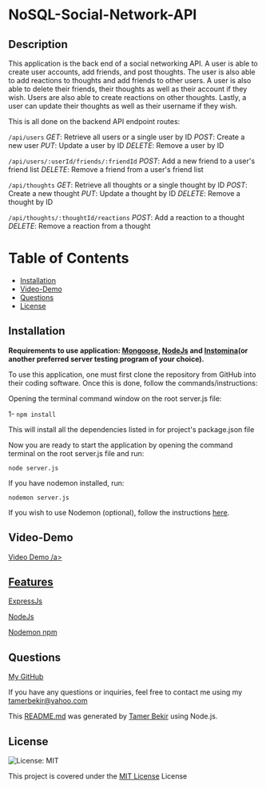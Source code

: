# NoSQL-Social-Network-API
## Description 

This application is the back end of a social networking API. A user is able to create user accounts, add friends, and post thoughts. The user is also able to add reactions to thoughts and add friends to other users. A user is also able to delete their friends, their thoughts as well as their account if they wish. Users are also able to create reactions on other thoughts. Lastly, a user can update their thoughts as well as their username if they wish. 

This is all done on the backend API endpoint routes:

`/api/users`
*GET*: Retrieve all users or a single user by ID
*POST*: Create a new user
*PUT*: Update a user by ID
*DELETE*: Remove a user by ID

`/api/users/:userId/friends/:friendId`
*POST*: Add a new friend to a user's friend list
*DELETE*: Remove a friend from a user's friend list

`/api/thoughts`
*GET*: Retrieve all thoughts or a single thought by ID
*POST*: Create a new thought
*PUT*: Update a thought by ID
*DELETE*: Remove a thought by ID

`/api/thoughts/:thoughtId/reactions`
*POST*: Add a reaction to a thought
*DELETE*: Remove a reaction from a thought
 

# Table of Contents
- [Installation](#installation)
- [Video-Demo](#video-demo)
- [Questions](#questions)
- [License](#license)

## Installation
**Requirements to use application: <a href="https://www.mongodb.com/try/download/community-kubernetes-operator">Mongoose</a>,
 <a href="https://nodejs.org/en/">NodeJs</a> and <a href="https://insomnia.rest/download">Instomina</a>(or another preferred server testing program of your choice)</a>.**

To use this application, one must first clone the repository from GitHub into their coding software. Once this is done, follow the commands/instructions:

Opening the terminal command window on the root server.js file:

1- `npm install`

This will install all the dependencies listed in for project's package.json file 

Now you are ready to start the application by opening the command terminal on
the root server.js file and run:

`node server.js` 

If you have nodemon installed, run:

`nodemon server.js`

If you wish to use Nodemon (optional), follow the instructions <a href="https://www.npmjs.com/package/nodemon">here</a>.

## Video-Demo
<a href="https://drive.google.com/file/d/1Ot3b1R9aBFOtxPNv86Hf8ehcIGCvOvAP/view?usp=sharing"> Video Demo /a>


## Features
<a href="https://expressjs.com/">ExpressJs</a>

<a href="https://nodejs.org/docs/latest/api/
">NodeJs</a>

<a href="https://www.npmjs.com/package/nodemon">Nodemon npm</a>


## Questions

<a href="https://github.com/tamerbekir">My GitHub</a>


If you have any questions or inquiries, feel free to contact me using my <a href="mailto:tamerbekir@yahoo.com">tamerbekir@yahoo.com</a>


This <a href="https://github.com/Tamerbekir/tamer-readme-generator">README.md</a> was generated by <a href="https://github.com/Tamerbekir">Tamer Bekir</a> using Node.js.

## License
![License: MIT](https://img.shields.io/badge/License-MIT-yellow.svg)

This project is covered under the [MIT License](https://opensource.org/blog/license/mit) License
